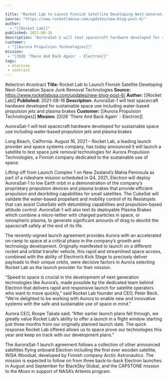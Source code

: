 ```yaml
---

title: "Rocket Lab to Launch Finnish Satellite Developing Next-Generation Space Junk Removal Technologies "
source: "https://www.rocketlabusa.com/updates/new-blog-post-6/"
author:
  - "[[Rocket Lab]]"
published: 2021-08-16
description: "AuroraSat-1 will test spacecraft hardware developed for sustainable space use including water-based propulsion jets and plasma brakes"
customer:
 - "[[Aurora Propulsion Technologies]]"
mission:
 - "[[026 'There And Back Again' - Electron]]"
tags:
 - electron
 - contract
---
```


#electron #contract
**Title:** Rocket Lab to Launch Finnish Satellite Developing Next-Generation Space Junk Removal Technologies 
**Source:** https://www.rocketlabusa.com/updates/new-blog-post-6/
**Author:** [[Rocket Lab]]
**Published:** 2021-08-16
**Description:** AuroraSat-1 will test spacecraft hardware developed for sustainable space use including water-based propulsion jets and plasma brakes
**Customer:** [[Aurora Propulsion Technologies]]
**Mission:** [[026 'There And Back Again' - Electron]]

AuroraSat-1 will test spacecraft hardware developed for sustainable space use including water-based propulsion jets and plasma brakes

Long Beach, California. August 16, 2021 – Rocket Lab, a leading launch provider and space systems company, has today announced it will launch a satellite to test space junk removal technologies for Aurora Propulsion Technologies, a Finnish company dedicated to the sustainable use of space.

Lifting-off from Launch Complex 1 on New Zealand’s Mahia Peninsula as part of a rideshare mission scheduled in Q4, 2021, Electron will deploy AuroraSat-1 to low Earth orbit in a demonstration of the company’s proprietary propulsion devices and plasma brakes that provide efficient propulsion and deorbiting capabilities for small satellites. The CubeSat will validate the water-based propellant and mobility control of its Resistojets that can assist CubeSats with detumbling capabilities and propulsion-based attitude control. AuroraSat-1 will also test its deployable Plasma Brakes which combine a micro-tether with charged particles in space, or ionospheric plasma, to generate significant amounts of drag to deorbit the spacecraft safely at the end of its life.

The recently-signed launch agreement provides Aurora with an accelerated on-ramp to space at a critical phase in the company’s growth and technology development. Originally manifested to launch on a different rocket and orbital transfer vehicle, this rapid and streamlined space access, combined with the ability of Electron’s Kick Stage to precisely deliver payloads to their unique orbits, were decisive factors in Aurora selecting Rocket Lab as the launch provider for their mission.

“Speed to space is crucial in the development of next generation technologies like Aurora’s, made possible by the dedicated team behind Electron that delivers rapid and responsive launch for satellite operators who want to move quickly,” said Rocket Lab founder and CEO, Peter Beck. “We’re delighted to be working with Aurora to enable new and innovative systems with the safe and sustainable use of space in mind.”

Aurora CEO, Roope Takala said: “After earlier launch plans fell through, we greatly value Rocket Lab’s ability to offer a launch in a flight window starting just three months from our originally planned launch date. The quick response Rocket Lab offered allows us to space prove our technologies this year and keep on track with our development plans.”

The AuroraSat-1 launch agreement follows a collection of other announced satellites flying onboard Electron including the first ever wooden satellite, WISA Woodsat, developed by Finnish company Arctic Astronautics. The mission is expected to follow on from three back-to-back Electron launches in August and September for BlackSky Global, and the CAPSTONE mission to the Moon in support of NASA’s Artemis program.